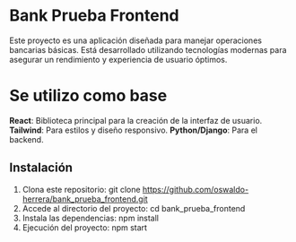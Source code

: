 # Bank Prueba Frontend

Este proyecto es una aplicación diseñada para manejar operaciones bancarias básicas. 
Está desarrollado utilizando tecnologías modernas para asegurar un rendimiento y experiencia de usuario óptimos.

# Se utilizo como base  
**React**: Biblioteca principal para la creación de la interfaz de usuario.
**Tailwind**: Para estilos y diseño responsivo.
**Python/Django**: Para el backend.

## Instalación
1. Clona este repositorio:  git clone https://github.com/oswaldo-herrera/bank_prueba_frontend.git
2. Accede al directorio del proyecto:  cd bank_prueba_frontend
3. Instala las dependencias:  npm install
4. Ejecución del proyecto:  npm start
